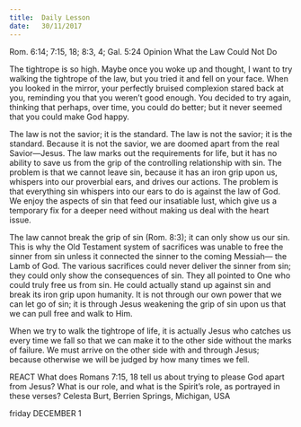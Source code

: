 ```yaml
---
title:  Daily Lesson
date:   30/11/2017
---
```


Rom. 6:14; 7:15, 18; 8:3, 4;
Gal. 5:24
Opinion
What the Law Could Not Do


The tightrope is so high. Maybe once you woke up and thought, I want to try walking the tightrope of the law, but you tried it and fell on your face. When you looked in the mirror, your perfectly bruised complexion stared back at you, reminding you that you weren’t good enough. You decided to try again, thinking that perhaps, over time, you could do better; but it never seemed that you could make God happy.

The law is not the savior; it is the standard.
The law is not the savior; it is the standard. Because it is not the savior, we are doomed apart from the real Savior—Jesus. The law marks out the requirements for life, but it has no ability to save us from the grip of the controlling relationship with sin. The problem is that we cannot leave sin, because it has an iron grip upon us, whispers into our proverbial ears, and drives our actions. The problem is that everything sin whispers into our ears to do is against the law of God. We enjoy the aspects of sin that feed our insatiable lust, which give us a temporary fix for a deeper need without making us deal with the heart issue.

The law cannot break the grip of sin (Rom. 8:3); it can only show us our sin. This is why the Old Testament system of sacrifices was unable to free the sinner from sin unless it connected the sinner to the coming Messiah— the Lamb of God. The various sacrifices could never deliver the sinner from sin; they could only show the consequences of sin. They all pointed to One who could truly free us from sin. He could actually stand up against sin and break its iron grip upon humanity. It is not through our own power that we can let go of sin; it is through Jesus weakening the grip of sin upon us that we can pull free and walk to Him.

When we try to walk the tightrope of life, it is actually Jesus who catches us every time we fall so that we can make it to the other side without the marks of failure. We must arrive on the other side with and through Jesus; because otherwise we will be judged by how many times we fell.

REACT
What does Romans 7:15, 18 tell us about trying to please God apart from Jesus?
What is our role, and what is the Spirit’s role, as portrayed in these verses?
Celesta Burt, Berrien Springs, Michigan, USA

friday
DECEMBER 1
